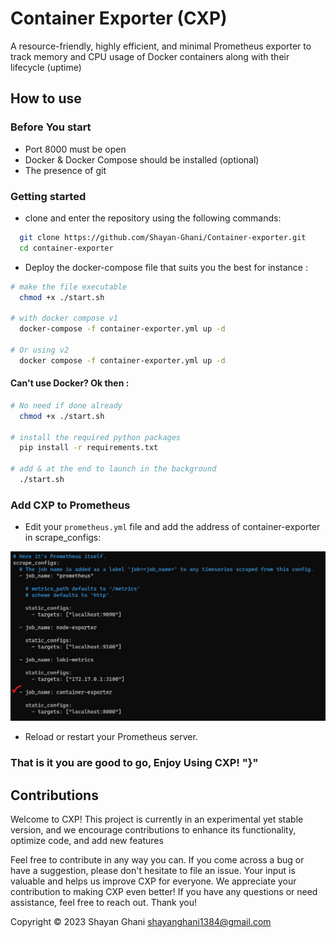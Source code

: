 # Container Exporter (CXP)

A resource-friendly, highly efficient, and minimal Prometheus exporter to track memory and CPU usage of Docker containers along with their lifecycle (uptime)

## How to use

### Before You start
 - Port 8000 must be open
 - Docker & Docker Compose should be installed (optional)
 - The presence of git

### Getting started
- clone and enter the repository using the following commands:
```bash
  git clone https://github.com/Shayan-Ghani/Container-exporter.git
  cd container-exporter
```
- Deploy the docker-compose file that suits you the best for instance :
```bash 
# make the file executable
  chmod +x ./start.sh

# with docker compose v1
  docker-compose -f container-exporter.yml up -d

# Or using v2
  docker compose -f container-exporter.yml up -d
```

#### Can't use Docker? Ok then :
```bash
# No need if done already
  chmod +x ./start.sh

# install the required python packages
  pip install -r requirements.txt

# add & at the end to launch in the background
  ./start.sh 

``` 

### Add CXP to Prometheus
- Edit your `prometheus.yml` file and add the address of container-exporter in scrape_configs:

![Prometheus config](./capture/scrape-config.png "Prometheus configuration file")

- Reload or restart your Prometheus server.
### That is it you are good to go, Enjoy Using CXP! "}"


## Contributions
Welcome to CXP! This project is currently in an experimental yet stable version, and we encourage contributions to enhance its functionality, optimize code, and add new features

Feel free to contribute in any way you can. If you come across a bug or have a suggestion, please don't hesitate to file an issue. Your input is valuable and helps us improve CXP for everyone. We appreciate your contribution to making CXP even better! If you have any questions or need assistance, feel free to reach out. Thank you!

Copyright © 2023 Shayan Ghani shayanghani1384@gmail.com
